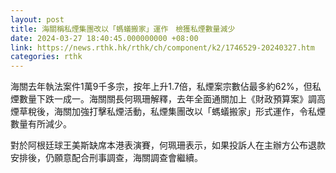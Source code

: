 ```yaml
---
layout: post
title: 海關稱私煙集團改以「螞蟻搬家」運作　檢獲私煙數量減少
date: 2024-03-27 18:40:45.000000000 +08:00
link: https://news.rthk.hk/rthk/ch/component/k2/1746529-20240327.htm
categories: rthk
---
```


海關去年執法案件1萬9千多宗，按年上升1.7倍，私煙案宗數佔最多約62%，但私煙數量下跌一成一。海關關長何珮珊解釋，去年全面通關加上《財政預算案》調高煙草稅後，海關加強打擊私煙活動，私煙集團改以「螞蟻搬家」形式運作，令私煙數量有所減少。

對於阿根廷球王美斯缺席本港表演賽，何珮珊表示，如果投訴人在主辦方公布退款安排後，仍願意配合刑事調查，海關調查會繼續。
